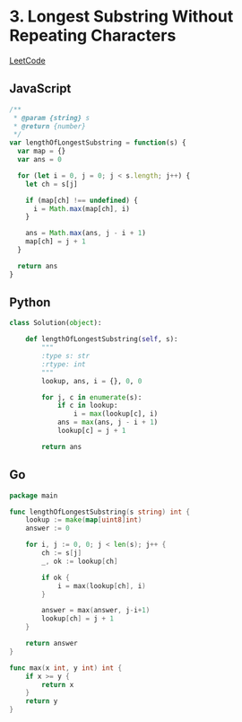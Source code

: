# 3. Longest Substring Without Repeating Characters

[LeetCode](https://leetcode.com/problems/longest-substring-without-repeating-characters/)

## JavaScript

```js
/**
 * @param {string} s
 * @return {number}
 */
var lengthOfLongestSubstring = function(s) {
  var map = {}
  var ans = 0

  for (let i = 0, j = 0; j < s.length; j++) {
    let ch = s[j]

    if (map[ch] !== undefined) {
      i = Math.max(map[ch], i)
    }

    ans = Math.max(ans, j - i + 1)
    map[ch] = j + 1
  }

  return ans
}
```

## Python

```py
class Solution(object):

    def lengthOfLongestSubstring(self, s):
        """
        :type s: str
        :rtype: int
        """
        lookup, ans, i = {}, 0, 0

        for j, c in enumerate(s):
            if c in lookup:
                i = max(lookup[c], i)
            ans = max(ans, j - i + 1)
            lookup[c] = j + 1

        return ans
```

## Go

```go
package main

func lengthOfLongestSubstring(s string) int {
	lookup := make(map[uint8]int)
	answer := 0

	for i, j := 0, 0; j < len(s); j++ {
		ch := s[j]
		_, ok := lookup[ch]

		if ok {
			i = max(lookup[ch], i)
		}

		answer = max(answer, j-i+1)
		lookup[ch] = j + 1
	}

	return answer
}

func max(x int, y int) int {
	if x >= y {
		return x
	}
	return y
}
```
